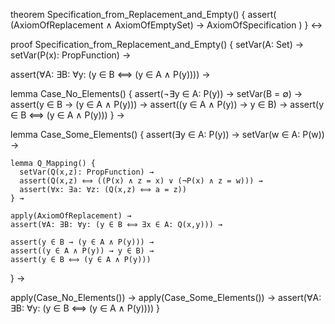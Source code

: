 theorem Specification_from_Replacement_and_Empty() {
  assert(
    (AxiomOfReplacement ∧ AxiomOfEmptySet) → AxiomOfSpecification
  )
} ↔

proof Specification_from_Replacement_and_Empty() {
  setVar(A: Set) →
  setVar(P(x): PropFunction) →
  
  assert(∀A: ∃B: ∀y: (y ∈ B ⟺ (y ∈ A ∧ P(y)))) →
  
  lemma Case_No_Elements() {
    assert(¬∃y ∈ A: P(y)) →
    setVar(B = ∅) →
    assert(y ∈ B → (y ∈ A ∧ P(y))) →
    assert((y ∈ A ∧ P(y)) → y ∈ B) →
    assert(y ∈ B ⟺ (y ∈ A ∧ P(y)))
  } →

  lemma Case_Some_Elements() {
    assert(∃y ∈ A: P(y)) →
    setVar(w ∈ A: P(w)) →
    
    lemma Q_Mapping() {
      setVar(Q(x,z): PropFunction) →
      assert(Q(x,z) ⟺ ((P(x) ∧ z = x) ∨ (¬P(x) ∧ z = w))) →
      assert(∀x: ∃a: ∀z: (Q(x,z) ⟺ a = z))
    } →
    
    apply(AxiomOfReplacement) →
    assert(∀A: ∃B: ∀y: (y ∈ B ⟺ ∃x ∈ A: Q(x,y))) →
    
    assert(y ∈ B → (y ∈ A ∧ P(y))) →
    assert((y ∈ A ∧ P(y)) → y ∈ B) →
    assert(y ∈ B ⟺ (y ∈ A ∧ P(y)))
  } →
  
  apply(Case_No_Elements()) →
  apply(Case_Some_Elements()) →
  assert(∀A: ∃B: ∀y: (y ∈ B ⟺ (y ∈ A ∧ P(y))))
}